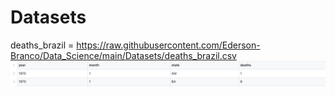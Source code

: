 # Datasets

deaths_brazil = https://raw.githubusercontent.com/Ederson-Branco/Data_Science/main/Datasets/deaths_brazil.csv
![](https://github.com/Ederson-Branco/Data_Science/blob/main/Datasets/Imagens/deaths_brazil.png)
